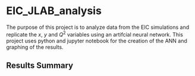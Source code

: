 # EIC_JLAB_analysis

The purpose of this project is to analyze data from the EIC simulations and replicate the $x$, $y$ and $Q^2$ variables using an artifcial neural network. This project uses python and jupyter notebook for the creation of the ANN and graphing of the results.

## Results Summary
